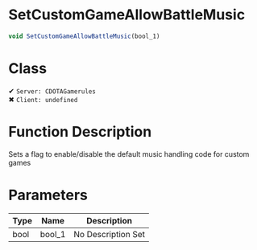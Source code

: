 # SetCustomGameAllowBattleMusic
```js
void SetCustomGameAllowBattleMusic(bool_1)
```
# Class
✔ `Server: CDOTAGamerules`  
✖ `Client: undefined`  

# Function Description
Sets a flag to enable/disable the default music handling code for custom games
# Parameters
Type|Name|Description
--|--|--
bool|bool_1|No Description Set
